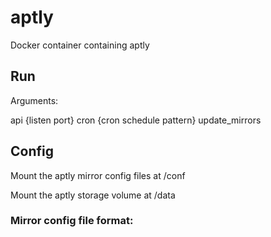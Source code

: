 # aptly
Docker container containing aptly

## Run

Arguments:

api {listen port}
cron {cron schedule pattern}
update_mirrors

## Config

Mount the aptly mirror config files at /conf

Mount the aptly storage volume at /data

### Mirror config file format: